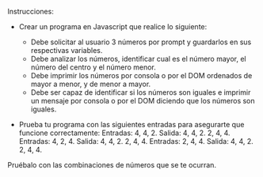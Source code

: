 Instrucciones:
- Crear un programa en Javascript que realice lo siguiente:
    - Debe solicitar al usuario 3 números por prompt y guardarlos en sus respectivas variables.
    - Debe analizar los números, identificar cual es el número mayor, el número del centro y el número menor.
    - Debe imprimir los números por consola o por el DOM ordenados de mayor a menor, y de menor a mayor.
    - Debe ser capaz de identificar si los números son iguales e imprimir un mensaje por consola o por el DOM diciendo que los números son iguales.

- Prueba tu programa con las siguientes entradas para asegurarte que funcione correctamente:
    Entradas: 
    4, 4, 2.
    Salida:
    4, 4, 2.
    2, 4, 4.
    Entradas: 
    4, 2, 4.
    Salida:
    4, 4, 2.
    2, 4, 4.
    Entradas: 
    2, 4, 4.
    Salida:
    4, 4, 2.
    2, 4, 4.

Pruébalo con las combinaciones de números que se te ocurran.